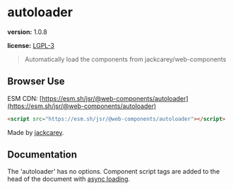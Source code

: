 # autoloader

**version:** 1.0.8

**license:** [LGPL-3](https://www.tldrlegal.com/search?query=LGPL-3)

> Automatically load the components from jackcarey/web-components

## Browser Use

ESM CDN: [https://esm.sh/jsr/@web-components/autoloader](https://esm.sh/jsr/@web-components/autoloader)

```html
<script src="https://esm.sh/jsr/@web-components/autoloader"></script>
```

Made by [jackcarey](https://jackcarey.co.uk).

## Documentation

The 'autoloader' has no options. Component script tags are added to the head of the document with [async loading](https://developer.mozilla.org/en-US/docs/Web/API/HTMLScriptElement/async).